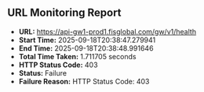 ## URL Monitoring Report

- **URL:** https://api-gw1-prod1.fisglobal.com/gw/v1/health
- **Start Time:** 2025-09-18T20:38:47.279941
- **End Time:** 2025-09-18T20:38:48.991646
- **Total Time Taken:** 1.711705 seconds
- **HTTP Status Code:** 403
- **Status:** Failure
- **Failure Reason:** HTTP Status Code: 403
